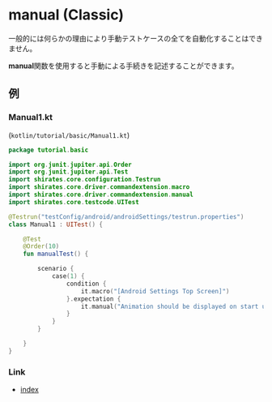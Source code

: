 # manual (Classic)

一般的には何らかの理由により手動テストケースの全てを自動化することはできません。

**manual**関数を使用すると手動による手続きを記述することができます。

## 例

### Manual1.kt

(`kotlin/tutorial/basic/Manual1.kt`)

```kotlin
package tutorial.basic

import org.junit.jupiter.api.Order
import org.junit.jupiter.api.Test
import shirates.core.configuration.Testrun
import shirates.core.driver.commandextension.macro
import shirates.core.driver.commandextension.manual
import shirates.core.testcode.UITest

@Testrun("testConfig/android/androidSettings/testrun.properties")
class Manual1 : UITest() {

    @Test
    @Order(10)
    fun manualTest() {

        scenario {
            case(1) {
                condition {
                    it.macro("[Android Settings Top Screen]")
                }.expectation {
                    it.manual("Animation should be displayed on start up.")
                }
            }
        }

    }
}
```

### Link

- [index](../../../index_ja.md)

